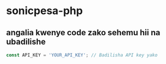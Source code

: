 # sonicpesa-php

## angalia kwenye code zako sehemu hii na ubadilishe

```javascript
const API_KEY = 'YOUR_API_KEY'; // Badilisha API key yako
```

